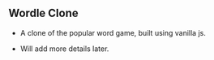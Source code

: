 ## Wordle Clone

- A clone of the popular word game, built using vanilla js.

- Will add more details later.